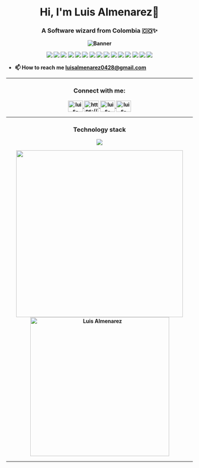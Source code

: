 <h1 align="center"><b>Hi, I'm Luis Almenarez👋</h1>
<h3 align="center">A Software wizard from Colombia 🇨🇴✨</h3>

<p align="center">
  <img src="https://github.com/luisalmenarez/luisalmenarez/assets/125621759/e28bdf78-510a-4dc5-b501-7c59d1dfa580" alt="Banner" />
</p>

<p align="center">
  <img src="https://img.shields.io/badge/-HTML-ff4500?style=flat&logo=html5&logoColor=white" />
  <img src="https://img.shields.io/badge/-CSS-2965f1?style=flat&logo=css3&logoColor=white" />
  <img src="https://img.shields.io/badge/-SASS-ff69b4?style=flat&logo=sass&logoColor=white" />
  <img src="https://img.shields.io/badge/-Tailwind_CSS-38B2AC?style=flat&logo=tailwind-css&logoColor=white" />
  <img src="https://img.shields.io/badge/-Bootstrap-7952B3?style=flat&logo=bootstrap&logoColor=white" />
  <img src="https://img.shields.io/badge/-JavaScript-f7df1e?style=flat&logo=javascript&logoColor=black" />
  <img src="https://img.shields.io/badge/-TypeScript-3178C6?style=flat&logo=typescript&logoColor=black" />
  <img src="https://img.shields.io/badge/-React-61DAFB?style=flat&logo=react&logoColor=black" />
  <img src="https://img.shields.io/badge/-Next.js-000000?style=flat&logo=next.js&logoColor=white" />
  <img src="https://img.shields.io/badge/-Node.js-339933?style=flat&logo=node.js&logoColor=white" />
  <img src="https://img.shields.io/badge/-Express-000000?style=flat&logo=express&logoColor=white" />
  <img src="https://img.shields.io/badge/-MongoDB-47A248?style=flat&logo=mongodb&logoColor=white" />
  <img src="https://img.shields.io/badge/-SQL%20Server-CC2927?style=flat&logo=microsoft-sql-server&logoColor=white" />
  <img src="https://img.shields.io/badge/-Git-F05032?style=flat&logo=git&logoColor=white" />
  <img src="https://img.shields.io/badge/-GitHub-181717?style=flat&logo=github&logoColor=white" />
</p>

- 📫 How to reach me **luisalmenarez0428@gmail.com**

<hr>

<h3 align="center">Connect with me:</h3>
<p align="center">
  <a href="https://www.linkedin.com/in/luisalmenarez/" target="_blank">
    <img align="center" src="https://raw.githubusercontent.com/rahuldkjain/github-profile-readme-generator/master/src/images/icons/Social/linked-in-alt.svg" alt="luis-almenarez" height="30" width="40" />
  </a>
  <a href="https://www.instagram.com/_luisalmenarez/" target="_blank">
    <img align="center" src="https://raw.githubusercontent.com/rahuldkjain/github-profile-readme-generator/master/src/images/icons/Social/instagram.svg" alt="https://www.instagram.com/luis_carlos_ap/" height="30" width="40" />
  </a>
  <a href="https://twitter.com/_luisalmenarez" target="_blank">
    <img align="center" src="https://raw.githubusercontent.com/rahuldkjain/github-profile-readme-generator/master/src/images/icons/Social/twitter-alt.svg" alt="luis-almenarez" height="30" width="40" />
  </a>
  <a href="https://www.facebook.com/luisalmenarezz" target="_blank">
    <img align="center" src="https://raw.githubusercontent.com/rahuldkjain/github-profile-readme-generator/master/src/images/icons/Social/facebook-alt.svg" alt="luis-almenarez" height="30" width="40" />
  </a>
</p>

<hr>

<h3 align="center">Technology stack </h3>
<p align="center">
  <a href="https://skillicons.dev">
    <img src="https://skillicons.dev/icons?i=vscode,html,css,sass,tailwind,bootstrap,js,ts,gulp,git,github,react,nextjs,express,jest,figma,firebase,mongodb,&perline=14" />
  </a>
</p>

<div align="center">
  <a href="https://github.com/luisalmenarez/">
    <img src="https://github-readme-stats.vercel.app/api?username=luisalmenarez&include_all_commits=true&count_private=true&show_icons=true&line_height=20&title_color=7A7ADB&icon_color=2234AE&text_color=D3D3D3&bg_color=0,000000,130F40&token=process.env.PAT_1" width="450"/>
    <img src="https://github-readme-stats.vercel.app/api/top-langs?username=luisalmenarez&show_icons=true&locale=en&layout=compact&line_height=20&title_color=7A7ADB&icon_color=2234AE&text_color=D3D3D3&bg_color=0,000000,130F40" width="375"  alt="Luis Almenarez"/>
  </a>
</div>

<hr>










